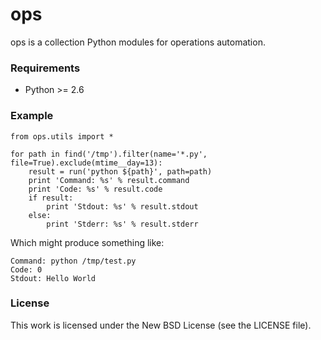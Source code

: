 ops
===

ops is a collection Python modules for operations automation.

### Requirements

 * Python >= 2.6

### Example

    from ops.utils import *

    for path in find('/tmp').filter(name='*.py', file=True).exclude(mtime__day=13):
        result = run('python ${path}', path=path)
        print 'Command: %s' % result.command
        print 'Code: %s' % result.code
        if result:
            print 'Stdout: %s' % result.stdout
        else:
            print 'Stderr: %s' % result.stderr

Which might produce something like:

    Command: python /tmp/test.py
    Code: 0
    Stdout: Hello World

### License

This work is licensed under the New BSD License (see the LICENSE file).

[os]: http://docs.python.org/library/os.html
[shutil]: http://docs.python.org/library/shutil.html
